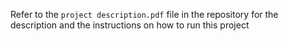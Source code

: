 Refer to the `project description.pdf` file in the repository for the description and the instructions on how to run this project
